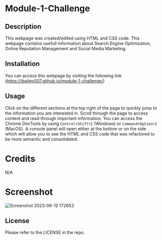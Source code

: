 # Module-1-Challenge

## Description
This webpage was created/edited using HTML and CSS code. 
This webpage contains usefull information about Search Engine Optimization, Online Reputation Management and Social Media Marketing. 

## Installation
You can access this webpage by visiting the following link (https://jbailey007.github.io/module-1-challenge/)

## Usage
Click on the different sections at the top right of the page to quickly jump to the information you are interested in. 
Scroll through the page to access content and read through important information. 
You can access the Chrome DevTools by using `Control+Shift+I` (Windows) or `Command+Option+I` (MacOS). A console panel will open either at the bottom or on the side which will allow you to see the HTML and CSS code that was refactored to be more semantic and consolidated.

# Credits
N/A

# Screenshot
![Screenshot 2023-06-12 172653](https://github.com/JBailey007/module-1-challenge/assets/135053044/b3a1b204-7517-4767-9b1e-d3ace99f7cb5)

## License
Please refer to the LICENSE in the repo.